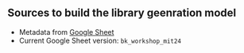 ## Sources to build the library geenration model

- Metadata from [Google Sheet](https://docs.google.com/spreadsheets/d/11OcQz1Vk3ofny3Ql7wN-XlHkZwub-hojt-fO094SxiI/edit?usp=sharing)
- Current Google Sheet version: `bk_workshop_mit24`